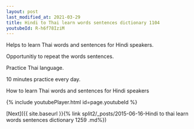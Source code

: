 ```yaml
---
layout: post
last_modified_at: 2021-03-29
title: Hindi to Thai learn words sentences dictionary 1104 
youtubeId: R-h6f78IziM
---
```

 
 
Helps to learn Thai words and sentences for Hindi speakers.

Opportunitiy to repeat the words sentences. 

Practice Thai language. 
 
10 minutes practice every day. 
 
How to learn Thai words and sentences for Hindi speakers 
 
{% include youtubePlayer.html id=page.youtubeId %}
 
 
[Next]({{ site.baseurl }}{% link  split2/_posts/2015-06-16-Hindi to thai learn words sentences dictionary 1259 .md%})
 

